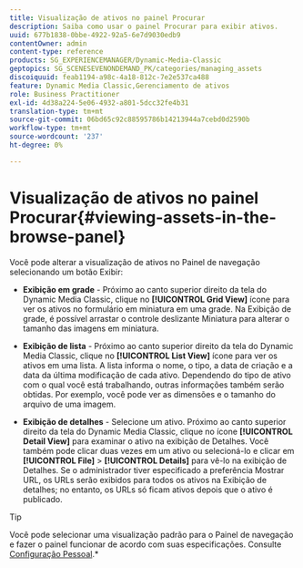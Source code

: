 ```yaml
---
title: Visualização de ativos no painel Procurar
description: Saiba como usar o painel Procurar para exibir ativos.
uuid: 677b1838-0bbe-4922-92a5-6e7d9030edb9
contentOwner: admin
content-type: reference
products: SG_EXPERIENCEMANAGER/Dynamic-Media-Classic
geptopics: SG_SCENESEVENONDEMAND_PK/categories/managing_assets
discoiquuid: feab1194-a98c-4a18-812c-7e2e537ca488
feature: Dynamic Media Classic,Gerenciamento de ativos
role: Business Practitioner
exl-id: 4d38a224-5e06-4932-a801-5dcc32fe4b31
translation-type: tm+mt
source-git-commit: 06bd65c92c88595786b14213944a7cebd0d2590b
workflow-type: tm+mt
source-wordcount: '237'
ht-degree: 0%

---
```


# Visualização de ativos no painel Procurar{#viewing-assets-in-the-browse-panel}

Você pode alterar a visualização de ativos no Painel de navegação selecionando um botão Exibir:

* **Exibição em grade**  - Próximo ao canto superior direito da tela do Dynamic Media Classic, clique no  **[!UICONTROL Grid View]** ícone para ver os ativos no formulário em miniatura em uma grade. Na Exibição de grade, é possível arrastar o controle deslizante Miniatura para alterar o tamanho das imagens em miniatura.

* **Exibição de lista**  - Próximo ao canto superior direito da tela do Dynamic Media Classic, clique no  **[!UICONTROL List View]** ícone para ver os ativos em uma lista. A lista informa o nome, o tipo, a data de criação e a data da última modificação de cada ativo. Dependendo do tipo de ativo com o qual você está trabalhando, outras informações também serão obtidas. Por exemplo, você pode ver as dimensões e o tamanho do arquivo de uma imagem.

* **Exibição de detalhes**  - Selecione um ativo. Próximo ao canto superior direito da tela do Dynamic Media Classic, clique no ícone **[!UICONTROL Detail View]** para examinar o ativo na exibição de Detalhes. Você também pode clicar duas vezes em um ativo ou selecioná-lo e clicar em **[!UICONTROL File]** > **[!UICONTROL Details]** para vê-lo na exibição de Detalhes. Se o administrador tiver especificado a preferência Mostrar URL, os URLs serão exibidos para todos os ativos na Exibição de detalhes; no entanto, os URLs só ficam ativos depois que o ativo é publicado.

>[!TIP]
>
>Você pode selecionar uma visualização padrão para o Painel de navegação e fazer o painel funcionar de acordo com suas especificações. Consulte [Configuração Pessoal](personal-setup.md#personal_setup).*

